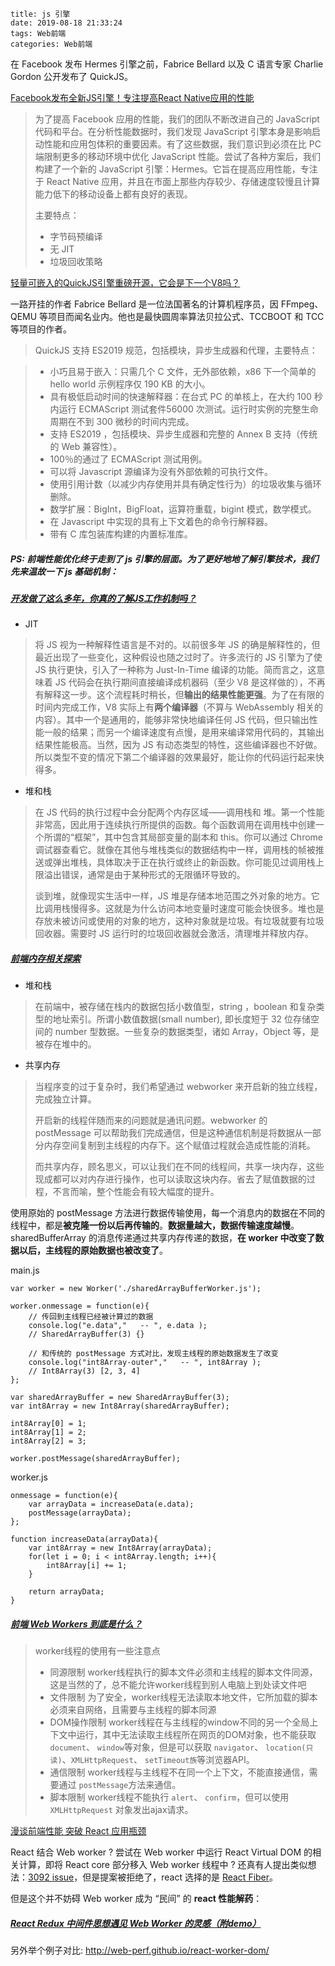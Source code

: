 ```
title: js 引擎
date: 2019-08-18 21:33:24
tags: Web前端
categories: Web前端
```





在 Facebook 发布 Hermes 引擎之前，Fabrice Bellard 以及 C 语言专家 Charlie Gordon 公开发布了 QuickJS。



[Facebook发布全新JS引擎！专注提高React Native应用的性能](https://mp.weixin.qq.com/s/0KxLQjI0jWxSt7sLqkS6Hw)



> 为了提高 Facebook 应用的性能，我们的团队不断改进自己的 JavaScript 代码和平台。在分析性能数据时，我们发现 JavaScript 引擎本身是影响启动性能和应用包体积的重要因素。有了这些数据，我们意识到必须在比 PC 端限制更多的移动环境中优化 JavaScript 性能。尝试了各种方案后，我们构建了一个新的 JavaScript 引擎：Hermes。它旨在提高应用性能，专注于 React Native 应用，并且在市面上那些内存较少、存储速度较慢且计算能力低下的移动设备上都有良好的表现。
>
> 主要特点：
>
> - 字节码预编译
> - 无 JIT
> - 垃圾回收策略



[轻量可嵌入的QuickJS引擎重磅开源，它会是下一个V8吗？](https://mp.weixin.qq.com/s/aUpxwQ6C4FZpnRZ151oFBA)

一路开挂的作者 Fabrice Bellard 是一位法国著名的计算机程序员，因 FFmpeg、QEMU 等项目而闻名业内。他也是最快圆周率算法贝拉公式、TCCBOOT 和 TCC 等项目的作者。

> QuickJS 支持 ES2019 规范，包括模块，异步生成器和代理，主要特点：

> - 小巧且易于嵌入：只需几个 C 文件，无外部依赖，x86 下一个简单的 hello world 示例程序仅 190 KB 的大小。
> - 具有极低启动时间的快速解释器：在台式 PC 的单核上，在大约 100 秒内运行 ECMAScript 测试套件56000 次测试。运行时实例的完整生命周期在不到 300 微秒的时间内完成。
> - 支持 ES2019 ，包括模块、异步生成器和完整的 Annex B 支持（传统的 Web 兼容性）。
> - 100％的通过了 ECMAScript 测试用例。
> - 可以将 Javascript 源编译为没有外部依赖的可执行文件。
> - 使用引用计数（以减少内存使用并具有确定性行为）的垃圾收集与循环删除。
> - 数学扩展：BigInt，BigFloat，运算符重载，bigint 模式，数学模式。
> - 在 Javascript 中实现的具有上下文着色的命令行解释器。
> - 带有 C 库包装库构建的内置标准库。



##### PS: 前端性能优化终于走到了 js 引擎的层面。为了更好地地了解引擎技术，我们先来温故一下 js 基础机制：



##### [开发做了这么多年，你真的了解JS工作机制吗？](https://mp.weixin.qq.com/s/1dFm8BoznK4eXA7pihsqLg)

- JIT

> 将 JS 视为一种解释性语言是不对的。以前很多年 JS 的确是解释性的，但最近出现了一些变化，这种假设也随之过时了。许多流行的 JS 引擎为了使 JS 执行更快，引入了一种称为 Just-In-Time 编译的功能。简而言之，这意味着 JS 代码会在执行期间直接编译成机器码（至少 V8 是这样做的），不再有解释这一步。这个流程耗时稍长，但**输出的结果性能更强**。为了在有限的时间内完成工作，V8 实际上有**两个编译器**（不算与 WebAssembly 相关的内容）。其中一个是通用的，能够非常快地编译任何 JS 代码，但只输出性能一般的结果；而另一个编译速度有点慢，是用来编译常用代码的，其输出结果性能极高。当然，因为 JS 有动态类型的特性，这些编译器也不好做。所以类型不变的情况下第二个编译器的效果最好，能让你的代码运行起来快得多。



- 堆和栈

> 在 JS 代码的执行过程中会分配两个内存区域——调用栈和 堆。第一个性能非常高，因此用于连续执行所提供的函数。每个函数调用在调用栈中创建一个所谓的“框架”，其中包含其局部变量的副本和 this。你可以通过 Chrome 调试器查看它。就像在其他与堆栈类似的数据结构中一样，调用栈的帧被推送或弹出堆栈，具体取决于正在执行或终止的新函数。你可能见过调用栈上限溢出错误，通常是由于某种形式的无限循环导致的。
>
> 谈到堆，就像现实生活中一样，JS 堆是存储本地范围之外对象的地方。它比调用栈慢得多。这就是为什么访问本地变量时速度可能会快很多。堆也是存放未被访问或使用的对象的地方，这种对象就是垃圾。有垃圾就要有垃圾回收器。需要时 JS 运行时的垃圾回收器就会激活，清理堆并释放内存。



##### [前端内存相关探索](https://www.atatech.org/articles/138732)



- 堆和栈

> 在前端中，被存储在栈内的数据包括小数值型，string ，boolean 和复杂类型的地址索引。所谓小数值数据(small number), 即长度短于 32 位存储空间的 number 型数据。一些复杂的数据类型，诸如 Array，Object 等，是被存在堆中的。



- 共享内存

> 当程序变的过于复杂时，我们希望通过 webworker 来开启新的独立线程，完成独立计算。
>
> 开启新的线程伴随而来的问题就是通讯问题。webworker 的 postMessage 可以帮助我们完成通信，但是这种通信机制是将数据从一部分内存空间复制到主线程的内存下。这个赋值过程就会造成性能的消耗。
>
> 而共享内存，顾名思义，可以让我们在不同的线程间，共享一块内存，这些现成都可以对内存进行操作，也可以读取这块内存。省去了赋值数据的过程，不言而喻，整个性能会有较大幅度的提升。



使用原始的 postMessage 方法进行数据传输使用，每一个消息内的数据在不同的线程中，都是**被克隆一份以后再传输的**。**数据量越大，数据传输速度越慢**。 sharedBufferArray 的消息传递通过共享内存传递的数据，**在 worker 中改变了数据以后，主线程的原始数据也被改变了**。



main.js

```
var worker = new Worker('./sharedArrayBufferWorker.js');

worker.onmessage = function(e){
    // 传回到主线程已经被计算过的数据
    console.log("e.data","   -- ", e.data );
    // SharedArrayBuffer(3) {}

    // 和传统的 postMessage 方式对比，发现主线程的原始数据发生了改变
    console.log("int8Array-outer","   -- ", int8Array );
    // Int8Array(3) [2, 3, 4]
};

var sharedArrayBuffer = new SharedArrayBuffer(3);
var int8Array = new Int8Array(sharedArrayBuffer);

int8Array[0] = 1;
int8Array[1] = 2;
int8Array[2] = 3;

worker.postMessage(sharedArrayBuffer);
```



worker.js

```
onmessage = function(e){
    var arrayData = increaseData(e.data);
    postMessage(arrayData);
};

function increaseData(arrayData){
    var int8Array = new Int8Array(arrayData);
    for(let i = 0; i < int8Array.length; i++){
        int8Array[i] += 1;
    }

    return arrayData;
}
```



##### [前端 Web Workers 到底是什么？](https://mp.weixin.qq.com/s/i1xBLUtVRPhWnl_1EuJVkA)

> worker线程的使用有一些注意点
>
> - 同源限制 worker线程执行的脚本文件必须和主线程的脚本文件同源，这是当然的了，总不能允许worker线程到别人电脑上到处读文件吧
> - 文件限制 为了安全，worker线程无法读取本地文件，它所加载的脚本必须来自网络，且需要与主线程的脚本同源
> - DOM操作限制 worker线程在与主线程的window不同的另一个全局上下文中运行，其中无法读取主线程所在网页的DOM对象，也不能获取 `document`、 `window`等对象，但是可以获取 `navigator`、 `location(只读)`、`XMLHttpRequest`、 `setTimeout族`等浏览器API。
> - 通信限制 worker线程与主线程不在同一个上下文，不能直接通信，需要通过 `postMessage`方法来通信。
> - 脚本限制 worker线程不能执行 `alert`、 `confirm`，但可以使用 `XMLHttpRequest` 对象发出ajax请求。



[漫谈前端性能 突破 React 应用瓶颈](https://zhuanlan.zhihu.com/p/42032897)

React 结合 Web worker ? 尝试在 Web worker 中运行 React Virtual DOM 的相关计算，即将 React core 部分移入 Web worker 线程中 ? 还真有人提出类似想法：[3092 issue](https://github.com/facebook/react/issues/3092)，但是提案被拒绝了，react 选择的是 [React Fiber](https://www.infoq.cn/article/what-the-new-engine-of-react/)。



但是这个并不妨碍 Web worker 成为 “民间” 的 **react 性能解药**：

##### [React Redux 中间件思想遇见 Web Worker 的灵感（附demo）](https://zhuanlan.zhihu.com/p/28525821)



另外举个例子对比: http://web-perf.github.io/react-worker-dom/